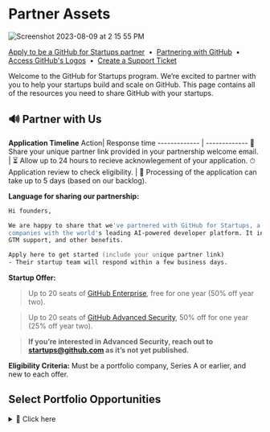 # Partner Assets
![Screenshot 2023-08-09 at 2 15 55 PM](https://github.com/GitHub-for-Startups/Global-Repo/assets/104146251/e6ce8f96-f1d0-443f-a9c2-37952f701879)

[Apply to be a GitHub for Startups partner](https://github.com/enterprise/startups#join-partners)
&nbsp;•&nbsp;
[Partnering with GitHub](https://partner.github.com/)
&nbsp;•&nbsp;
[Access GitHub's Logos](https://github.com/logos)
&nbsp;•&nbsp;
[Create a Support Ticket](https://support.github.com/contact?tags=hh-github-for-startups)

Welcome to the GitHub for Startups program. We’re excited to partner with you to help your startups build and scale on GitHub. This page contains all of the resources you need to share GitHub with your startups.


## 🔊 Partner with Us

**Application Timeline**
Action| Response time
------------- | -------------
📃 Share your unique partner link provided in your partnership welcome email. | ⏳ Allow up to 24 hours to recieve acknowlegement of your application.
⏱ Application review to check eligibility. | 🧮 Processing of the application can take up to 5 days (based on our backlog).


**Language for sharing our partnership:**


```zsh
Hi founders,

We are happy to share that we've partnered with GitHub for Startups, a program dedicated to accelerating early-stage
companies with the world's leading AI-powered developer platform. It includes startup-friendly pricing,
GTM support, and other benefits.

Apply here to get started (include your unique partner link)
- Their startup team will respond within a few business days.
```
**Startup Offer:**
> Up to 20 seats of [GitHub Enterprise](https://github.com/pricing), free for one year (50% off year two).

> Up to 20 seats of [GitHub Advanced Security](https://resources.github.com/contact/security/), 50% off for one year (25% off year two).

  > **If you’re interested in Advanced Security, reach out to startups@github.com as it’s not yet published.**

**Eligibility Criteria:** Must be a portfolio company, Series A or earlier, and new to each offer.

</details> 

## Select Portfolio Opportunities
<details><summary>
🚀 Click here

</summary>

<span style="margin-right:20px;"></span>

Do you know of an exciting portfolio company that’s scaling with GitHub? 
We’re actively seeking GitHub success stories to share with the world across case studies, live events, and more.
Encourage them to apply for consideration in a variety of engagements with us. Be sure to flag any applications to your partnerships lead for expedited review.

- [GitHub Startup Success Story Nomination Form](https://forms.gle/C6chM5922xMnF22TA)

